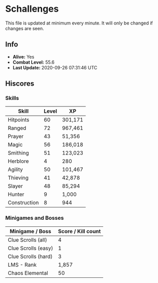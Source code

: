 # Schallenges

This file is updated at minimum every minute. It will only be changed if changes are seen.

## Info

 - **Alive:** Yes
 - **Combat Level:** 55.6
 - **Last Update:** 2020-09-26 07:31:46 UTC

## Hiscores

### Skills

| Skill | Level | XP |
|--|--|--|
| Hitpoints | 60 | 301,171 |
| Ranged | 72 | 967,461 |
| Prayer | 43 | 51,356 |
| Magic | 56 | 186,018 |
| Smithing | 51 | 123,023 |
| Herblore | 4 | 280 |
| Agility | 50 | 101,467 |
| Thieving | 41 | 42,878 |
| Slayer | 48 | 85,294 |
| Hunter | 9 | 1,000 |
| Construction | 8 | 944 |

### Minigames and Bosses

| Minigame / Boss | Score / Kill count |
|--|--|
| Clue Scrolls (all) | 4 |
| Clue Scrolls (easy) | 1 |
| Clue Scrolls (hard) | 3 |
| LMS - Rank | 1,857 |
| Chaos Elemental | 50 |
